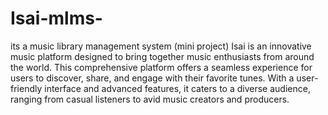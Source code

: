 # Isai-mlms-
its a music library management system (mini project)
Isai is an innovative music platform designed to bring together music enthusiasts from around the world. This comprehensive platform offers a seamless experience for users to discover, share, and engage with their favorite tunes. With a user-friendly interface and advanced features, it caters to a diverse audience, ranging from casual listeners to avid music creators and producers.
